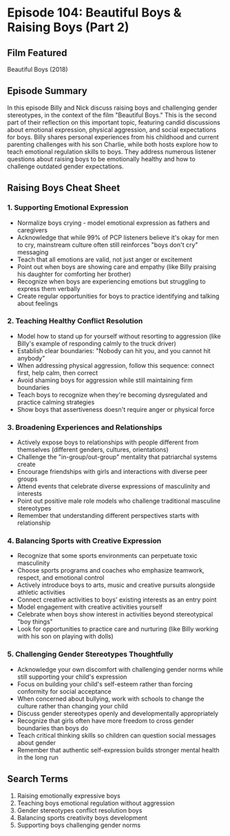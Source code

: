 # Episode 104: Beautiful Boys & Raising Boys (Part 2)

## Film Featured
Beautiful Boys (2018)

## Episode Summary
In this episode Billy and Nick discuss raising boys and challenging gender stereotypes, in the context of the film "Beautiful Boys." This is the second part of their reflection on this important topic, featuring candid discussions about emotional expression, physical aggression, and social expectations for boys. Billy shares personal experiences from his childhood and current parenting challenges with his son Charlie, while both hosts explore how to teach emotional regulation skills to boys. They address numerous listener questions about raising boys to be emotionally healthy and how to challenge outdated gender expectations.

## Raising Boys Cheat Sheet

### 1. Supporting Emotional Expression
- Normalize boys crying - model emotional expression as fathers and caregivers
- Acknowledge that while 99% of PCP listeners believe it's okay for men to cry, mainstream culture often still reinforces "boys don't cry" messaging
- Teach that all emotions are valid, not just anger or excitement
- Point out when boys are showing care and empathy (like Billy praising his daughter for comforting her brother)
- Recognize when boys are experiencing emotions but struggling to express them verbally
- Create regular opportunities for boys to practice identifying and talking about feelings

### 2. Teaching Healthy Conflict Resolution
- Model how to stand up for yourself without resorting to aggression (like Billy's example of responding calmly to the truck driver)
- Establish clear boundaries: "Nobody can hit you, and you cannot hit anybody"
- When addressing physical aggression, follow this sequence: connect first, help calm, then correct
- Avoid shaming boys for aggression while still maintaining firm boundaries
- Teach boys to recognize when they're becoming dysregulated and practice calming strategies
- Show boys that assertiveness doesn't require anger or physical force

### 3. Broadening Experiences and Relationships
- Actively expose boys to relationships with people different from themselves (different genders, cultures, orientations)
- Challenge the "in-group/out-group" mentality that patriarchal systems create
- Encourage friendships with girls and interactions with diverse peer groups
- Attend events that celebrate diverse expressions of masculinity and interests
- Point out positive male role models who challenge traditional masculine stereotypes
- Remember that understanding different perspectives starts with relationship

### 4. Balancing Sports with Creative Expression
- Recognize that some sports environments can perpetuate toxic masculinity
- Choose sports programs and coaches who emphasize teamwork, respect, and emotional control
- Actively introduce boys to arts, music and creative pursuits alongside athletic activities
- Connect creative activities to boys' existing interests as an entry point
- Model engagement with creative activities yourself
- Celebrate when boys show interest in activities beyond stereotypical "boy things"
- Look for opportunities to practice care and nurturing (like Billy working with his son on playing with dolls)

### 5. Challenging Gender Stereotypes Thoughtfully
- Acknowledge your own discomfort with challenging gender norms while still supporting your child's expression
- Focus on building your child's self-esteem rather than forcing conformity for social acceptance
- When concerned about bullying, work with schools to change the culture rather than changing your child
- Discuss gender stereotypes openly and developmentally appropriately
- Recognize that girls often have more freedom to cross gender boundaries than boys do
- Teach critical thinking skills so children can question social messages about gender
- Remember that authentic self-expression builds stronger mental health in the long run

## Search Terms
1. Raising emotionally expressive boys
2. Teaching boys emotional regulation without aggression
3. Gender stereotypes conflict resolution boys
4. Balancing sports creativity boys development
5. Supporting boys challenging gender norms
